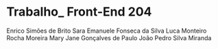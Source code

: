 # Trabalho_ Front-End 204
Enrico Simões de Brito
Sara Emanuele Fonseca da Silva
Luca Monteiro Rocha Moreira
Mary Jane Gonçalves de Paulo
João Pedro Silva Miranda
